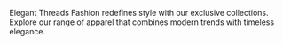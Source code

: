 Elegant Threads Fashion redefines style with our exclusive collections. Explore our range of apparel that combines modern trends with timeless elegance.
